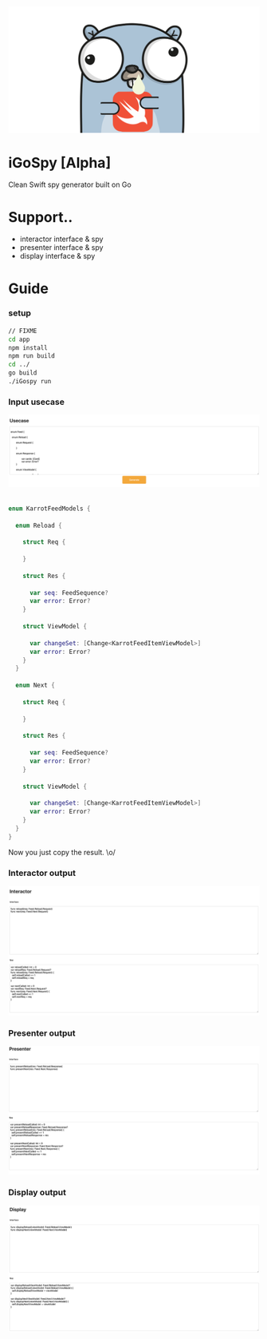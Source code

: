 <img src="https://github.com/GeekTree0101/iGospy/blob/master/res/logo.png" />

# iGoSpy [Alpha]
Clean Swift spy generator built on Go

# Support..
- interactor interface & spy
- presenter interface & spy 
- display interface & spy

# Guide

### setup

```sh
// FIXME
cd app
npm install
npm run build
cd ../
go build
./iGospy run

```

### Input usecase

<img src="https://github.com/GeekTree0101/iGospy/blob/develop/res/guide1.png" />
          
```swift

enum KarrotFeedModels {

  enum Reload {
    
    struct Req {
      
    }
    
    struct Res {
      
      var seq: FeedSequence?
      var error: Error?
    }
    
    struct ViewModel {
      
      var changeSet: [Change<KarrotFeedItemViewModel>]
      var error: Error?
    }
  }
  
  enum Next {
    
    struct Req {
      
    }
    
    struct Res {
      
      var seq: FeedSequence?
      var error: Error?
    }
    
    struct ViewModel {
      
      var changeSet: [Change<KarrotFeedItemViewModel>]
      var error: Error?
    }
  }
}     
```
   
Now you just copy the result. \o/ 

### Interactor output
          
<img src="https://github.com/GeekTree0101/iGospy/blob/develop/res/guide2.png" />
   
### Presenter output   

<img src="https://github.com/GeekTree0101/iGospy/blob/develop/res/guide3.png" />
          
### Display output
         
<img src="https://github.com/GeekTree0101/iGospy/blob/develop/res/guide4.png" />
